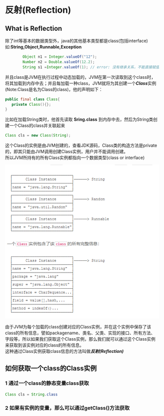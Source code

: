 # 反射(Reflection)
## What is Reflection
除了int等基本的数据类型外，java的其他基本类型都是class(包括interface)  
如:**String,Object,Runnable,Exception**  
```Java
        Object n1 = Integer.valueOf("12");
        Number n2 = Double.valueOf(12.2);
        String s1 =Integer.valueOf(1); // error: 没有继承关系，不能直接赋值
```
并且class是JVM在执行过程中动态加载的，JVM在第一次读取到这个class时，将其加载到内存中去；并且每加载一种class，JVM就将为其创建一个***Class***实例(Note:Class是名为Class的class)，他的声明如下：
```Java
public final class Class{  
   private Class(){};  
}
```
比如在加载String类时，他首先读取 **Sring.class** 到内存中去，然后为String类创建一个Class的class并关联起来
```Java
Class cls = new Class(String);
```
这个Class的实例是由JVM创建的，查看JDK源码，Class类的构造方法是private的，即其只能由JVM调用创建Class实例，用户并不能调用创建。  
所以JVM所持有的所有Class实例都指向一个数据类型(class or interface)  

![ClassInstance](images/ClassInstance.png)  

由于JVM为每个加载的class创建对应的Class实例，并在这个实例中保存了该class的所有信息，譬如packagename、类名、父类、实现的接口、所有方法、字段等，所以如果我们获取这个Class实例，那么我们就可以通过这个Class实例来获取到该实例对应的class的所有信息。  
这种通过Class实例获取class信息的方法叫做***反射(Reflection)***  
## 如何获取一个class的Class实例
### 1 通过一个class的静态变量class获取
```Java
Class cls = String.class
```
### 2 如果有实例的变量，那么可以通过getClass()方法获取
```Java

```